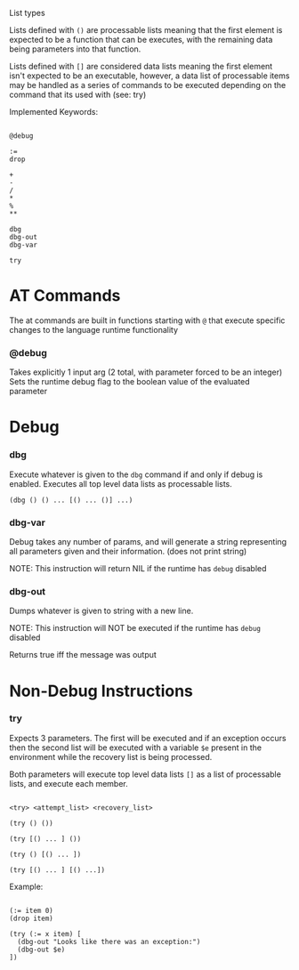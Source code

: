 
List types

Lists defined with `()` are processable lists meaning that the first element is 
expected to be a function that can be executes, with the remaining data being parameters
into that function.

Lists defined with `[]` are considered data lists meaning the first element isn't 
expected to be an executable, however, a data list of processable items may be 
handled as a series of commands to be executed depending on the command that its
used with (see: try)


Implemented Keywords:

```

@debug

:=
drop

+
-
/
*
%
**

dbg
dbg-out
dbg-var

try

```

# AT Commands

The at commands are built in functions starting with `@` that execute specific changes
to the language runtime functionality

### @debug

Takes explicitly 1 input arg (2 total, with parameter forced to be an integer)
Sets the runtime debug flag to the boolean value of the evaluated parameter

# Debug

### dbg

Execute whatever is given to the `dbg` command if and only if debug is enabled. 
Executes all top level data lists as processable lists.

```
(dbg () () ... [() ... ()] ...)
```

### dbg-var

Debug takes any number of params, and will generate a string representing all parameters
given and their information. (does not print string)

NOTE: This instruction will return NIL if the runtime has `debug` disabled

### dbg-out

Dumps whatever is given to string with a new line.

NOTE: This instruction will NOT be executed if the runtime has `debug` disabled

Returns true iff the message was output

# Non-Debug Instructions

### try

Expects 3 parameters. The first will be executed and if an exception occurs
then the second list will be executed with a variable `$e` present in the 
environment while the recovery list is being processed.

Both parameters will execute top level data lists `[]` as a list of processable
lists, and execute each member.

```

<try> <attempt_list> <recovery_list>

(try () ())

(try [() ... ] ())

(try () [() ... ])

(try [() ... ] [() ...])
```

Example:

```

(:= item 0)
(drop item)

(try (:= x item) [
  (dbg-out "Looks like there was an exception:")
  (dbg-out $e)
])

```
